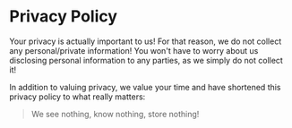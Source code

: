 # Privacy Policy

Your privacy is actually important to us! For that reason, we do not collect any personal/private information! You won't have to worry about us disclosing personal information to any parties, as we simply do not collect it!

In addition to valuing privacy, we value your time and have shortened this privacy policy to what really matters:

> We see nothing, know nothing, store nothing!

